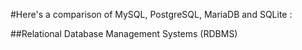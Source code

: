 

#Here's a comparison of MySQL, PostgreSQL, MariaDB and SQLite : 

##Relational Database Management Systems (RDBMS)
